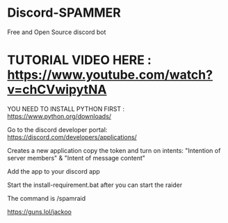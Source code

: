 # Discord-SPAMMER
Free and Open Source discord bot

# TUTORIAL VIDEO HERE : https://www.youtube.com/watch?v=chCVwipytNA
YOU NEED TO INSTALL PYTHON FIRST : https://www.python.org/downloads/

Go to the discord developer portal: https://discord.com/developers/applications/

Creates a new application copy the token and turn on intents: 
"Intention of server members" & 
"Intent of message content"

Add the app to your discord app 

Start the install-requirement.bat after you can start the raider

The command is /spamraid 


https://guns.lol/jackoo

